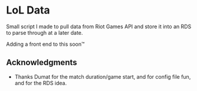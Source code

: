 # LoL Data

Small script I made to pull data from Riot Games API and store it into an RDS to parse through at a later date.

Adding a front end to this soon™
## Acknowledgments

* Thanks Dumat for the match duration/game start, and for config file fun, and for the RDS idea.

